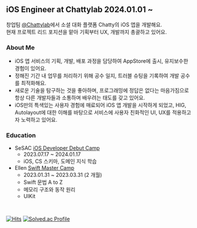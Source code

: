## iOS Engineer at Chattylab 2024.01.01 ~
창업팀 [@Chattylab](https://github.com/chatty-lab)에서 소셜 대화 플랫폼 Chatty의 iOS 앱을 개발해요.   
현재 프로젝트 리드 포지션을 맡아 기획부터 UX, 개발까지 총괄하고 있어요.

### About Me

- iOS 앱 서비스의 기획, 개발, 배포 과정을 담당하여 AppStore에 출시, 유지보수한 경험이 있어요.
- 정해진 기간 내 업무를 처리하기 위해 공수 일지, 트러블 슈팅을 기록하여 개발 공수를 최적화해요.
- 새로운 기술을 탐구하는 것을 좋아하며, 프로그래밍에 정답은 없다는 마음가짐으로 항상 다른 개발자들과 소통하며 배우려는 태도를 갖고 있어요.
- iOS만의 특색있는 사용자 경험에 매료되어 iOS 앱 개발을 시작하게 되었고, HIG, Autolayout에 대한 이해를 바탕으로 서비스에 사용자 친화적인 UI, UX를 적용하고자 노력하고 있어요.

### Education

- SeSAC [iOS Developer Debut Camp](https://sesac.seoul.kr/course/active/detail.do?courseActiveSeq=1570&srchCategoryTypeCd=&courseMasterSeq=261&currentMenuId=900002001)
  - 2023.07.17 ~ 2024.01.17
  - iOS, CS 스키마, 도메인 지식 학습
- Ellen [Swift Master Camp](https://www.inflearn.com/course/스위프트-문법-마스터-스쿨)
  - 2023.01.31 ~ 2023.03.31 (2 개월)
  - Swift 문법 A to Z
  - 메모리 구조와 동작 원리
  - UIKit

<br>

[![Hits](https://hits.seeyoufarm.com/api/count/incr/badge.svg?url=https%3A%2F%2Fgithub.com%2Fwalkerhilla&count_bg=%2379C83D&title_bg=%23555555&icon=&icon_color=%23E7E7E7&title=hits&edge_flat=false)](https://hits.seeyoufarm.com)
[![Solved.ac Profile](http://mazassumnida.wtf/api/mini/generate_badge?boj=walkerhilla)](https://solved.ac/walkerhilla)
